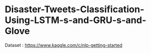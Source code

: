 # Disaster-Tweets-Classification-Using-LSTM-s-and-GRU-s-and-Glove

Dataset : https://www.kaggle.com/c/nlp-getting-started
